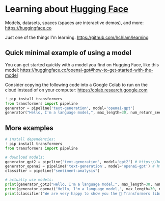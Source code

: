 # Learning about [Hugging Face](https://huggingface.co/)

Models, datasets, spaces (spaces are interactive demos), and more: https://huggingface.co

Just one of the things I'm learning. https://github.com/hchiam/learning

## Quick minimal example of using a model

You can get started quickly with a model you find on Hugging Face, like this model: https://huggingface.co/openai-gpt#how-to-get-started-with-the-model

Consider copying the following code into a Google Colab to run on the cloud instead of on your computer: https://colab.research.google.com

```py
! pip install transformers
from transformers import pipeline
generator = pipeline('text-generation', model='openai-gpt')
generator("Hello, I'm a language model,", max_length=30, num_return_sequences=5)
```

## More examples

```py
# install dependencies:
! pip install transformers
from transformers import pipeline

# download models:
generator_gpt2 = pipeline('text-generation', model='gpt2') # https://huggingface.co/gpt2
generator_openai = pipeline('text-generation', model='openai-gpt') # https://huggingface.co/openai-gpt
classifier = pipeline("sentiment-analysis")

# actually use models:
print(generator_gpt2("Hello, I'm a language model,", max_length=30, num_return_sequences=5))
print(generator_openai("Hello, I'm a language model,", max_length=30, num_return_sequences=5))
print(classifier("We are very happy to show you the 🤗 Transformers library."))
```

